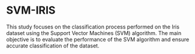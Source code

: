 # SVM-IRIS
This study focuses on the classification process performed on the Iris dataset using the Support Vector Machines (SVM) algorithm. The main objective is to evaluate the performance of the SVM algorithm and ensure accurate classification of the dataset.
